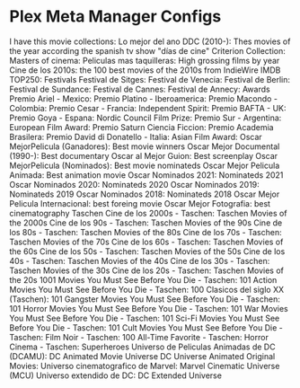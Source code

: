 # Plex Meta Manager Configs 

I have this movie collections:
Lo mejor del ano DDC (2010-): Thes movies of the year according the spanish tv show "días de cine"
Criterion Collection:
Masters of cinema:
Peliculas mas taquilleras: High grossing films by year
Cine de los 2010s: the 100 best movies of the 2010s from IndieWire
IMDB TOP250:
Festivals
  Festival de Sitges:
  Festival de Venecia:
  Festival de Berlin:
  Festival de Sundance:
  Festival de Cannes:
  Festival de Annecy:
Awards
  Premio Ariel - Mexico:
  Premio Platino - Iberoamerica:
  Premio Macondo - Colombia:
  Premio Cesar - Francia:
  Independent Spirit:
  Premio BAFTA - UK:
  Premio Goya - Espana:
  Nordic Council Film Prize:
  Premio Sur - Argentina:
  European Film Award:
  Premio Saturn Ciencia Ficcion:
  Premio Academia Brasilera:
  Premio David di Donatello - Italia:
  Asian Film Award:
  Oscar MejorPelicula (Ganadores): Best movie winners
  Oscar Mejor Documental (1990-): Best documentary
  Oscar al Mejor Guion: Best screenplay
  Oscar MejorPelicula (Nominados): Best movie nominateds
  Oscar Mejor Pelicula Animada: Best animation movie
  Oscar Nominados 2021: Nominateds 2021
  Oscar Nominados 2020: Nominateds 2020
  Oscar Nominados 2019: Nominateds 2019
  Oscar Nominados 2018: Nominateds 2018
  Oscar Mejor Pelicula Internacional: best foreing movie
  Oscar Mejor Fotografia: best cinematography
Taschen
  Cine de los 2000s - Taschen:  Taschen Movies of the 2000s
  Cine de los 90s - Taschen:  Taschen Movies of the 90s
  Cine de los 80s - Taschen:  Taschen Movies of the 80s
  Cine de los 70s - Taschen:  Taschen Movies of the 70s
  Cine de los 60s - Taschen:  Taschen Movies of the 60s
  Cine de los 50s - Taschen:  Taschen Movies of the 50s
  Cine de los 40s - Taschen:  Taschen Movies of the 40s
  Cine de los 30s - Taschen:  Taschen Movies of the 30s
  Cine de los 20s - Taschen:  Taschen Movies of the 20s
  1001 Movies You Must See Before You Die - Taschen:
  101 Action Movies You Must See Before You Die - Taschen:
  100 Clasicos del siglo XX (Taschen):
  101 Gangster Movies You Must See Before You Die - Taschen:
  101 Horror Movies You Must See Before You Die - Taschen:
  101 War Movies You Must See Before You Die - Taschen:
  101 Sci-Fi Movies You Must See Before You Die - Taschen:
  101 Cult Movies You Must See Before You Die - Taschen:
  Film Noir - Taschen:
  100 All-Time Favorite - Taschen:
  Horror Cinema - Taschen:
Superheroes
  Universo de Peliculas Animadas de DC (DCAMU): DC Animated Movie Universe
  DC Universe Animated Original Movies:
  Universo cinematografico de Marvel: Marvel Cinematic Universe (MCU)
  Universo extendido de DC: DC Extended Universe
